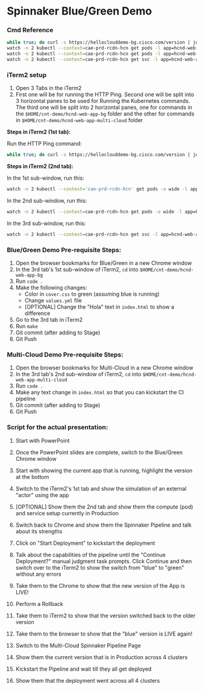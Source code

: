 # Spinnaker Blue/Green Demo

### Cmd Reference  

```bash
while true; do curl -s https://helloclouddemo-bg.cisco.com/version | jq . ; done
watch -n 2 kubectl --context=cae-prd-rcdn-hcn get pods -l app=hcnd-web-app-bg-blue
watch -n 2 kubectl --context=cae-prd-rcdn-hcn get pods -l app=hcnd-web-app-bg-green
watch -n 2 kubectl --context=cae-prd-rcdn-hcn get svc -l app=hcnd-web-app-bg -o wide
```


### iTerm2 setup

1. Open 3 Tabs in the iTerm2
2. First one will be for running the HTTP Ping. Second one will be split into 3 horizontal panes to be used for Running the Kubernetes commands. The third one will be split into 2 horizontal panes, one for commands in the `$HOME/cnt-demo/hcnd-web-app-bg` folder and the other for commands in `$HOME/cnt-demo/hcnd-web-app-multi-cloud` folder

**Steps in iTerm2 (1st tab):**

Run the HTTP Ping command:

```bash
while true; do curl -s https://helloclouddemo-bg.cisco.com/version | jq . ; done
```

**Steps in iTerm2 (2nd tab):**

In the 1st sub-window, run this:

```bash
watch -n 2 kubectl --context='cae-prd-rcdn-hcn' get pods -o wide -l app=hcnd-web-app-bg-blue
```

In the 2nd sub-window, run this:

```bash
watch -n 2 kubectl --context=cae-prd-rcdn-hcn get pods -o wide -l app=hcnd-web-app-bg-green
```

In the 3rd sub-window, run this:

```bash
watch -n 2 kubectl --context=cae-prd-rcdn-hcn get svc -l app=hcnd-web-app-bg -o wide
```

### Blue/Green Demo Pre-requisite Steps:

1. Open the browser bookmarks for Blue/Green in a new Chrome window
2. In the 3rd tab's 1st sub-window of iTerm2, `cd` into `$HOME/cnt-demo/hcnd-web-app-bg`
3. Run `code .`
4. Make the following changes:
    - Color in `cover.css` to green (assuming blue is running)
    - Change `values.yml` file
    - [OPTIONAL] Change the "Hola" text in `index.html` to show a difference
5. Go to the 3rd tab in iTerm2
6. Run `make`
7. Git commit (after adding to Stage)
8. Git Push

### Multi-Cloud Demo Pre-requisite Steps:

1. Open the browser bookmarks for Multi-Cloud in a new Chrome window
2. In the 3rd tab's 2nd sub-window of iTerm2, `cd` into `$HOME/cnt-demo/hcnd-web-app-multi-cloud`
3. Run `code .`
4. Make any text change in `index.html` so that you can kickstart the CI pipeline
5. Git commit (after adding to Stage)
6. Git Push


### Script for the actual presentation:

1. Start with PowerPoint
2. Once the PowerPoint slides are complete, switch to the Blue/Green Chrome window
3. Start with showing the current app that is running, highlight the version at the bottom
4. Switch to the iTerm2's 1st tab and show the simulation of an external "actor" using the app
5. [OPTIONAL] Show them the 2nd tab and show them the compute (pod) and service setup currently in Production
6. Switch back to Chrome and show them the Spinnaker Pipeline and talk about its strengths
7. Click on "Start Deployment" to kickstart the deployment
8. Talk about the capabilities of the pipeline until the "Continue Deployment?" manual judgment task prompts. Click Continue and then switch over to the iTerm2 to show the switch from "blue" to "green" without any errors
9. Take them to the Chrome to show that the new version of the App is LIVE!
11. Perform a Rollback
12. Take them to iTerm2 to show that the version switched back to the older version
13. Take them to the browser to show that the "blue" version is LIVE again!


1. Switch to the Multi-Cloud Spinnaker Pipeline Page
2. Show them the current version that is in Production across 4 clusters
3. Kickstart the Pipeline and wait till they all get deployed
4. Show them that the deployment went across all 4 clusters 





